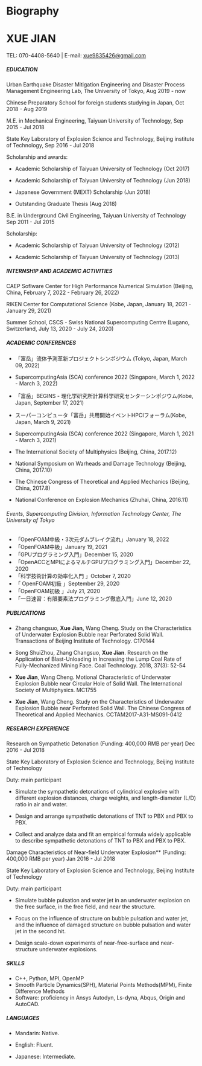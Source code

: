 # Biography


#  XUE JIAN

TEL: 070-4408-5640 \| E-mail: [<span class="underline">xue9835426@gmail.com</span>](mailto:xue9835426@gmail.com)

##### EDUCATION

Urban Earthquake Disaster Mitigation Engineering and Disaster Process Management Engineering Lab, The University of Tokyo, Aug 2019 - now

Chinese Preparatory School for foreign students studying in Japan, Oct 2018 - Aug 2019

M.E. in Mechanical Engineering, Taiyuan University of Technology, Sep 2015 - Jul 2018

State Key Laboratory of Explosion Science and Technology, Beijing institute of Technology, Sep 2016 - Jul 2018

Scholarship and awards:

-   Academic Scholarship of Taiyuan University of Technology (Oct 2017)

-   Academic Scholarship of Taiyuan University of Technology (Jun 2018)

-   Japanese Government (MEXT) Scholarship (Jun 2018)

-   Outstanding Graduate Thesis (Aug 2018)

B.E. in Underground Civil Engineering, Taiyuan University of Technology Sep 2011 - Jul 2015

Scholarship:

-   Academic Scholarship of Taiyuan University of Technology (2012)

-   Academic Scholarship of Taiyuan University of Technology (2013)

##### INTERNSHIP AND ACADEMIC ACTIVITIES

CAEP Soflware Center for High Performance Numerical Simulation (Beijing, China, February 7, 2022 - February 26, 2022)

RIKEN Center for Computational Science (Kobe, Japan, January 18, 2021 - January 29, 2021)

Summer School, CSCS - Swiss National Supercomputing Centre (Lugano, Switzerland, July 13, 2020 - July 24, 2020)

##### ACADEMIC CONFERENCES

- 「富岳」流体予測革新プロジェクトシンポジウム (Tokyo, Japan, March 09, 2022)

- SupercomputingAsia (SCA) conference 2022 (Singapore, March 1, 2022 - March 3, 2022)
- 「富岳」BEGINS - 理化学研究所計算科学研究センターシンポジウム(Kobe, Japan, September 17, 2021)
- スーパーコンピュータ「富岳」共用開始イベントHPCIフォーラム(Kobe, Japan, March 9, 2021)
- SupercomputingAsia (SCA) conference 2022 (Singapore, March 1, 2021 - March 3, 2021)

-   The International Society of Multiphysics (Beijing, China, 2017.12)

-   National Symposium on Warheads and Damage Technology (Beijing, China, 2017.10)

-   The Chinese Congress of Theoretical and Applied Mechanics (Beijing, China, 2017.8)

-   National Conference on Explosion Mechanics (Zhuhai, China, 2016.11)

###### Events, Supercomputing Division, Information Technology Center, The University of Tokyo

- 「OpenFOAM中級・3次元ダムブレイク流れ」January 18, 2022
- 「OpenFOAM中級」January 19, 2021
- 「GPUプログラミング入門」December 15, 2020
- 「OpenACCとMPIによるマルチGPUプログラミング入門」December 22, 2020
- 「科学技術計算の効率化入門 」October 7, 2020
- 「 OpenFOAM初級 」September 29, 2020
- 「OpenFOAM初級 」July 21, 2020
- 「一日速習：有限要素法プログラミング徹底入門」June 12, 2020

##### PUBLICATIONS

-   Zhang changsuo, **Xue Jian,** Wang Cheng. Study on the Characteristics of Underwater Explosion Bubble near Perforated Solid Wall. Transactions of Beijing Institute of Technology. C170144

-   Song ShuiZhou, Zhang Changsuo, **Xue Jian**. Research on the Application of Blast-Unloading in Increasing the Lump Coal Rate of Fully-Mechanized Mining Face. Coal Technology. 2018, 37(3): 52-54

-   **Xue Jian**, Wang Cheng. Motional Characteristic of Underwater Explosion Bubble near Circular Hole of Solid Wall. The International Society of Multiphysics. MC1755

-   **Xue Jian**, Wang Cheng. Study on the Characteristics of Underwater Explosion Bubble near Perforated Solid Wall. The Chinese Congress of Theoretical and Applied Mechanics. CCTAM2017-A31-MS091-0412

##### RESEARCH EXPERIENCE

Research on Sympathetic Detonation (Funding: 400,000 RMB per year) Dec 2016 - Jul 2018

State Key Laboratory of Explosion Science and Technology, Beijing Institute of Technology

Duty: main participant

-   Simulate the sympathetic detonations of cylindrical explosive with different explosion distances, charge weights, and length-diameter (L/D) ratio in air and water.

-   Design and arrange sympathetic detonations of TNT to PBX and PBX to PBX.

-   Collect and analyze data and fit an empirical formula widely applicable to describe sympathetic detonations of TNT to PBX and PBX to PBX.

Damage Characteristics of Near-field Underwater Explosion** (Funding: 400,000 RMB per year) Jan 2016 - Jul 2018

State Key Laboratory of Explosion Science and Technology, Beijing Institute of Technology 

Duty: main participant

-   Simulate bubble pulsation and water jet in an underwater explosion on the free surface, in the free field, and near the structure.

-   Focus on the influence of structure on bubble pulsation and water jet, and the influence of damaged structure on bubble pulsation and water jet in the second hit.

-   Design scale-down experiments of near-free-surface and near-structure underwater explosions.

##### SKILLS

-   C++, Python, MPI, OpenMP
-   Smooth Particle Dynamics(SPH), Material Points Methods(MPM), Finite Difference Methods
-   Software: proficiency in Ansys Autodyn, Ls-dyna, Abqus, Origin and AutoCAD.

##### LANGUAGES

-   Mandarin: Native.

-   English: Fluent.

-   Japanese: Intermediate.

